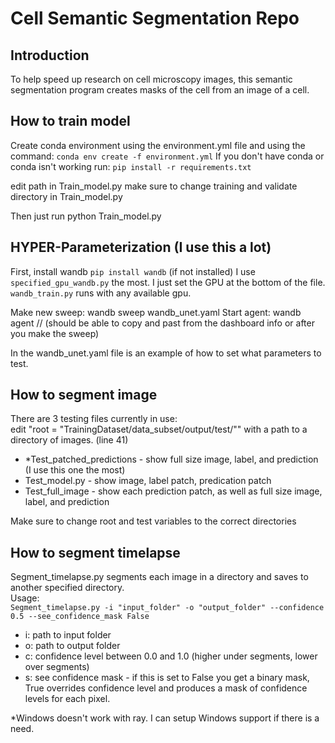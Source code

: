 # Cell Semantic Segmentation Repo
## Introduction
To help speed up research on cell microscopy images, this semantic segmentation program creates masks of the cell from an image of a cell.

## How to train model
Create conda environment using the environment.yml file and using the command: ```conda env create -f environment.yml```
If you don't have conda or conda isn't working run:
```pip install -r requirements.txt```

edit path in Train_model.py
make sure to change training and validate directory in Train_model.py

Then just run python Train_model.py

## HYPER-Parameterization (I use this a lot)
First, install wandb ```pip install wandb``` (if not installed)
I use ```specified_gpu_wandb.py``` the most. I just set the GPU at the bottom
of the file. 
```wandb_train.py``` runs with any available gpu.

Make new sweep: wandb sweep wandb_unet.yaml
Start agent: wandb agent <entity>/<project>/<sweep ID> (should be able to copy
and past from the dashboard info or after you make the sweep)
  
In the wandb_unet.yaml file is an example of how to set what parameters to test.


## How to segment image
There are 3 testing files currently in use:  
edit "root = "TrainingDataset/data_subset/output/test/"" with a path to
a directory of images. (line 41)

- *Test_patched_predictions - show full size image, label, and prediction (I use this one the most)
- Test_model.py - show image, label patch, predication patch
- Test_full_image - show each prediction patch, as well as full size image, label, and prediction

Make sure to change root and test variables to the correct directories

## How to segment timelapse
Segment_timelapse.py segments each image in a directory and saves to another specified directory.  
Usage:   
```Segment_timelapse.py -i "input_folder" -o "output_folder" --confidence 0.5 --see_confidence_mask False```
- i: path to input folder
- o: path to output folder
- c: confidence level between 0.0 and 1.0 (higher under segments, lower over segments)
- s: see confidence mask - if this is set to False you get a binary mask,
True overrides confidence level and produces a mask of confidence levels for each pixel.

*Windows doesn't work with ray. I can setup Windows support if there is a need.
